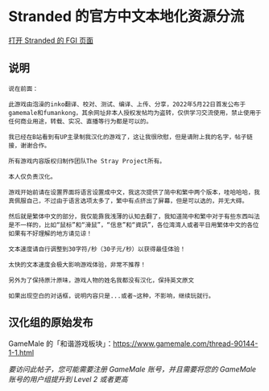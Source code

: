 # Stranded 的官方中文本地化资源分流

[打开 Stranded 的 FGI 页面](https://furrygames.top/zh-cn/games/Stranded.html)

## 说明
    说在前面：

    此游戏由泡澡的inko翻译、校对、测试、编译、上传、分享，2022年5月22日首发公布于gamemale和fumankong，其余网址非本人授权发帖均为盗转，仅供学习交流使用，禁止使用于任何商业用途，转载、实况、直播等行为都是可以的。

    我已经在B站看到有UP主录制我汉化的游戏了，这让我很欣慰，但是请附上我的名字，帖子链接，谢谢合作。

    所有游戏内容版权归制作团队The Stray Project所有。

    本人仅负责汉化。

    游戏开始前请在设置界面将语言设置成中文，我这次提供了简中和繁中两个版本，哇哈哈哈，我真佩服自己，不过由于语言选项太多了，繁中有点挤出了屏幕，但是可以选的，并无大碍。

    然后就是繁体中文的部分，我仅能靠我浅薄的认知去翻了，我知道简中和繁中对于有些东西叫法是不一样的，比如“鼠标”和“滑鼠”，“信息”和“資訊”，各位湾湾人或者平日用繁体中文的各位如果有不好理解的地方请见谅！

    文本速度请自行调整到30字符/秒（30子元/秒）以获得最佳体验！

    太快的文本速度会极大影响游戏体验，非常不推荐！

    另外为了保持原汁原味，游戏人物的姓名我都没有汉化，保持英文原文

    如果出现空白的对话框，说明内容只是...或者~这种，不影响，继续玩就行。

## 汉化组的原始发布

GameMale 的「和谐游戏板块」：<https://www.gamemale.com/thread-90144-1-1.html>

_要访问此帖子，您可能需要注册 GameMale 账号，并且需要将您的 GameMale 账号的用户组提升到 Level 2 或者更高_
